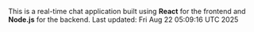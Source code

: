 This is a real-time chat application built using **React** for the frontend and **Node.js** for the backend.
Last updated: Fri Aug 22 05:09:16 UTC 2025
